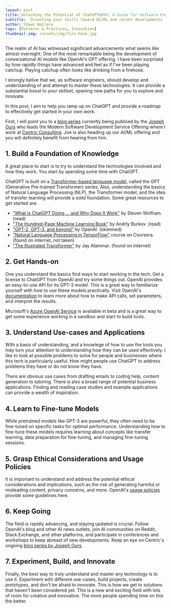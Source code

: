 ```yaml
---
layout: post
title: Unlocking the Potential of ChatGPT&#58; A Guide for Software Engineers
subtitle:  Orienting your skills toward AI/ML and recent developments
author: Shawn Wallace
tags: [Patterns & Practices, Innovation]
thumbnail-img: /assets/img/fire-hose.jpg
---
```


The realm of AI has witnessed significant advancements what seems like almost overnight. One of the most remarkable being the development of conversational AI models like OpenAI's GPT offering. I have been surprised by how rapidly things have advanced and feel as if I've been playing catchup. Playing catchup often looks like drinking from a firehose.

I strongly belive that we, as software engineers, should develop and understanding of and attempt to master these technologies. It can provide a substantial boost to your skillset, opening new paths for you to explore and innovate. 

In this post, I aim to help you ramp up on ChatGPT and provide a roadmap to effectively get started in your own work.

First, I will point you to a [blog series](https://centricconsulting.com/blog/author/josepho/) currently being publised by the [Joseph Ours](https://centricconsulting.com/team/joseph-ours/) who leads the Modern Software Development Service Offering where I work at [Centric Consulting](https://centricconsulting.com). Joe is also heading up our AI/ML offering and you will definitely benefit from hearing from him.

## 1. Build a Foundation of Knowledge

A great place to start is to try to understand the technologies involved and how they work. You start by spending some time with ChatGPT.

ChatGPT is built on a [Transformer-based language model](https://en.wikipedia.org/wiki/Transformer_(machine_learning_model)), called the GPT (Generative Pre-trained Transformer) series. Also, understanding the basics of Natural Language Processing (NLP), the Transformer model, and the idea of transfer learning will provide a solid foundation. Some great resources to get started are:

- ["What is ChatGPT Doing ... and Why Does It Work"](https://a.co/d/bIHp7kn) by Steven Wolfram. (read)
- ["The Hundred-Page Machine Learning Book"](https://a.co/d/9B5tbca) by Andrly Burkov. (read)
- ["GPT-2, GPT-3, and beyond"](https://openai.com/research/#gpt-2-gpt-3-and-beyond) by OpenAI. (skimmed)
- ["Natural Language Processing in TensorFlow"](https://www.coursera.org/learn/natural-language-processing-tensorflow) course on Coursera. (found on internet, not taken)
- ["The Illustrated Transformer"](http://jalammar.github.io/illustrated-transformer/) by Jay Alammar. (found on internet)

## 2. Get Hands-on

One you understand the basics find ways to start working in the tech. Get a license to ChatGPT from OpenAI and try some things out. OpenAI provides an easy-to-use API for its GPT-3 model. This is a great way to familiarize yourself with how to use these models practically. Visit OpenAI's [documentation](https://beta.openai.com/docs/) to learn more about how to make API calls, set parameters, and interpret the results.

Microsoft's [Azure OpenAI Service](https://azure.microsoft.com/en-us/products/cognitive-services/openai-service/?ef_id=_k_CjwKCAjw67ajBhAVEiwA2g_jEAkcCR9-hhgyGjY1ntxGkwYYSrd39pMuYpLpx5gX61Bo5rqmCSndXRoCx-EQAvD_BwE_k_&OCID=AIDcmm5edswduu_SEM__k_CjwKCAjw67ajBhAVEiwA2g_jEAkcCR9-hhgyGjY1ntxGkwYYSrd39pMuYpLpx5gX61Bo5rqmCSndXRoCx-EQAvD_BwE_k_&gad=1&gclid=CjwKCAjw67ajBhAVEiwA2g_jEAkcCR9-hhgyGjY1ntxGkwYYSrd39pMuYpLpx5gX61Bo5rqmCSndXRoCx-EQAvD_BwE) is available in beta and is a great way to get some experience working in a sandbox and start to build tools.

## 3. Understand Use-cases and Applications

With a basis of understanding, and a knowlege of how to use the tools you may turn your attention to understanding how they can be used effectively. I like to look at possible problems to solve for people and businesses where this tech is particularly useful. How might people use ChatGPT to address problems they have or do not know they have.

There are obvious use cases from drafting emails to coding help, content generation to tutoring. There is also a broad range of potential business applications. Finding and reading case studies and example applications can provide a wealth of inspiration.

## 4. Learn to Fine-tune Models

While pretrained models like GPT-3 are powerful, they often need to be fine-tuned on specific tasks for optimal performance. Understanding how to fine-tune these models requires learning about concepts like transfer learning, data preparation for fine-tuning, and managing fine-tuning sessions.

## 5. Grasp Ethical Considerations and Usage Policies

It is important to understand and address the potential ethical considerations and implications, such as the risk of generating harmful or misleading content, privacy concerns, and more. OpenAI's [usage policies](https://platform.openai.com/docs/usage-policies) provide some guidelines here.

## 6. Keep Going

The field is rapidly advancing, and staying updated is crucial. Follow OpenAI's blog and other AI news outlets, join AI communities on Reddit, Stack Exchange, and other platforms, and participate in conferences and workshops to keep abreast of new developments. Keep an eye on Centric's ongoing [blog series by Joseph Ours](https://centricconsulting.com/blog/author/josepho/).

## 7. Experiment, Build, and Innovate

Finally, the best way to truly understand and master any technology is to use it. Experiment with different use-cases, build projects, create prototypes, and don't be afraid to innovate. This is how we get to solutions that haven't been considered yet. This is a new and exciting field with lots of room for creative and innovative. The more people spending time on this the better.
